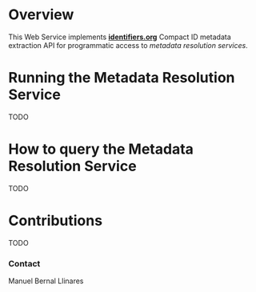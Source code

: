 # Overview
This Web Service implements [__identifiers.org__](http://identifiers.org) Compact ID metadata extraction API for programmatic access to _metadata resolution services_.


# Running the Metadata Resolution Service
TODO


# How to query the Metadata Resolution Service
TODO


# Contributions
TODO


### Contact
Manuel Bernal Llinares
